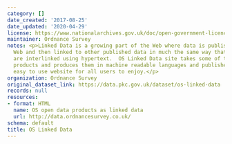 ```yaml
---
category: []
date_created: '2017-08-25'
date_updated: '2020-04-29'
license: https://www.nationalarchives.gov.uk/doc/open-government-licence/version/3/
maintainer: Ordnance Survey
notes: <p>Linked Data is a growing part of the Web where data is published on the
  Web and then linked to other published data in much the same way that web pages
  are interlinked using hypertext.  OS Linked Data site takes some of the OS OpenData
  products and produces them in machine readable languages and publishes them in this
  easy to use website for all users to enjoy.</p>
organization: Ordnance Survey
original_dataset_link: https://data.pkc.gov.uk/dataset/os-linked-data
records: null
resources:
- format: HTML
  name: OS open data products as linked data
  url: http://data.ordnancesurvey.co.uk/
schema: default
title: OS Linked Data
---
```

